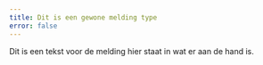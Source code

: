 ```yaml
---
title: Dit is een gewone melding type
error: false
---
```


Dit is een tekst voor de melding hier staat in wat er aan de hand is.